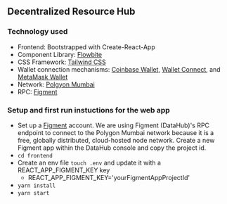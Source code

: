 ## Decentralized Resource Hub

### Technology used

- Frontend: Bootstrapped with Create-React-App
- Component Library: [Flowbite](https://flowbite.com/docs/getting-started/react/)
- CSS Framework: [Tailwind CSS](https://tailwindcss.com/)
- Wallet connection mechanisms: [Coinbase Wallet](https://www.coinbase.com/wallet/developers), [Wallet Connect](https://walletconnect.com/), and [MetaMask Wallet](https://docs.metamask.io/guide/)
- Network: [Polgyon Mumbai](https://docs.polygon.technology/docs/develop/network-details/network/)
- RPC: [Figment](https://datahub.figment.io/)

### Setup and first run instuctions for the web app

- Set up a [Figment](https://datahub.figment.io/) account. We are using Figment (DataHub)'s RPC endpoint to connect to the Polygon Mumbai network because it is a free, globally distributed, cloud-hosted node network. Create a new Figment app within the DataHub console and copy the project id.
- `cd frontend`
- Create an env file `touch .env` and update it with a REACT_APP_FIGMENT_KEY key
  - REACT_APP_FIGMENT_KEY='yourFigmentAppProjectId'
- `yarn install`
- `yarn start`

